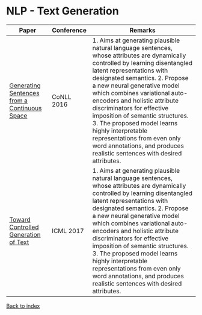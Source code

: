 # NLP - Text Generation
|Paper|Conference|Remarks
|--|--|--|
|[Generating Sentences from a Continuous Space](http://www.aclweb.org/anthology/K16-1002)|CoNLL 2016|1. Aims at generating plausible natural language sentences, whose attributes are dynamically controlled by learning disentangled latent representations with designated semantics. 2. Propose a new neural generative model which combines variational auto-encoders and holistic attribute discriminators for effective imposition of semantic structures. 3. The proposed model learns highly interpretable representations from even only word annotations, and produces realistic sentences with desired attributes.|
|[Toward Controlled Generation of Text](https://arxiv.org/pdf/1703.00955)|ICML 2017|1. Aims at generating plausible natural language sentences, whose attributes are dynamically controlled by learning disentangled latent representations with designated semantics. 2. Propose a new neural generative model which combines variational auto-encoders and holistic attribute discriminators for effective imposition of semantic structures. 3. The proposed model learns highly interpretable representations from even only word annotations, and produces realistic sentences with desired attributes.|


[Back to index](../README.md)
<!--stackedit_data:
eyJoaXN0b3J5IjpbODY3NDczNzIxXX0=
-->